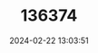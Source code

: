 ---
title: "136374"
category: "Dobsonia anderseni"
draft: false
date: 2024-02-22 13:03:51
languages:
  English: ["Andersen's Bare-backed Fruit Bat"]
---